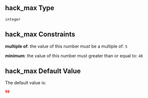 ## hack_max Type

`integer`

## hack_max Constraints

**multiple of**: the value of this number must be a multiple of: `5`

**minimum**: the value of this number must greater than or equal to: `40`

## hack_max Default Value

The default value is:

```json
90
```
